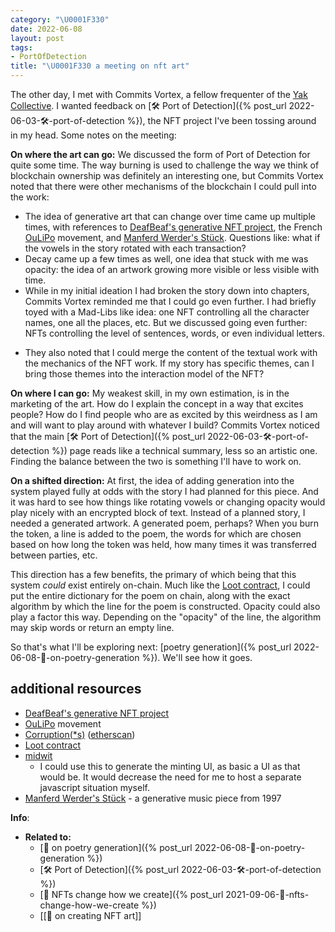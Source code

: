 ```yaml
---
category: "\U0001F330"
date: 2022-06-08
layout: post
tags:
- PortOfDetection
title: "\U0001F330 a meeting on nft art"
---
```


The other day, I met with Commits Vortex, a fellow frequenter of the [Yak Collective](https://www.yakcollective.org/). I wanted feedback on [🛠️ Port of Detection]({% post_url 2022-06-03-🛠️-port-of-detection %}), the NFT project I've been tossing around in my head. Some notes on the meeting:

**On where the art can go:**
We discussed the form of Port of Detection for quite some time. The way burning is used to challenge the way we think of blockchain ownership was definitely an interesting one, but Commits Vortex noted that there were other mechanisms of the blockchain I could pull into the work:
- The idea of generative art that can change over time came up multiple times, with references to [DeafBeaf's generative NFT project](https://www.deafbeef.com/series/3), the French [OuLiPo](https://en.wikipedia.org/wiki/Oulipo) movement, and [Manferd Werder's Stück](https://www.flickr.com/photos/marcwathieu/4358065624). Questions like: what if the vowels in the story rotated with each transaction?
- Decay came up a few times as well, one idea that stuck with me was opacity: the idea of an artwork growing more visible or less visible with time.
- While in my initial ideation I had broken the story down into chapters, Commits Vortex reminded me that I could go even further. I had briefly toyed with a Mad-Libs like idea: one NFT controlling all the character names, one all the places, etc. But we discussed going even further: NFTs controlling the level of sentences, words, or even individual letters.
* They also noted that I could merge the content of the textual work with the mechanics of the NFT work. If my story has specific themes, can I bring those themes into the interaction model of the NFT?

**On where  I can go:**
My weakest skill, in my own estimation, is in the marketing of the art. How do I explain the concept in a way that excites people? How do I find people who are as excited by this weirdness as I am and will want to play around with whatever I build? Commits Vortex noticed that the main [🛠️ Port of Detection]({% post_url 2022-06-03-🛠️-port-of-detection %}) page reads like a technical summary, less so an artistic one. Finding the balance between the two is something I'll have to work on.

**On a shifted direction:**
At first, the idea of adding generation into the system played fully at odds with the story I had planned for this piece. And it was hard to see how things like rotating vowels or changing opacity would play nicely with an encrypted block of text. Instead of a planned story, I needed a generated artwork. A generated poem, perhaps? When you burn the token, a line is added to the poem, the words for which are chosen based on how long the token was held, how many times it was transferred between parties, etc.

This direction has a few benefits, the primary of which being that this system _could_ exist entirely on-chain. Much like the [Loot contract](https://etherscan.io/address/0xff9c1b15b16263c61d017ee9f65c50e4ae0113d7#code), I could put the entire dictionary for the poem on chain, along with the exact algorithm by which the line for the poem is constructed. Opacity could also play a factor this way. Depending on the "opacity" of the line, the algorithm may skip words or return an empty line.

So that's what I'll be exploring next: [poetry generation]({% post_url 2022-06-08-🌰-on-poetry-generation %}). We'll see how it goes.

## additional resources
- [DeafBeaf's generative NFT project](https://www.deafbeef.com/series/3)
- [OuLiPo](https://en.wikipedia.org/wiki/Oulipo) movement
- [Corruption(*s)](https://corruptions-messaging.vercel.app/) ([etherscan](https://etherscan.io/token/0x5BDf397bB2912859Dbd8011F320a222f79A28d2E#readContract))
- [Loot contract](https://etherscan.io/address/0xff9c1b15b16263c61d017ee9f65c50e4ae0113d7#code)
- [midwit](https://midwit.vercel.app/N4IgLgngDgpiBcIAmB7AxiANCNKB2YMBCA2qJLAiABYwCGSAlngOZYh1hgBOAzgqAA2MAG4xBCAIwBfbLgJEwpctDiJCADyXZNSxAFlGSAO6Ml0gLqyVlRFDrc6LR1Grt5hYvDLhVVXewBiAC2RqZgAASMvBF0eBEwGrDcjMGKEQBmKNwRuMEARszMLBF4Do5gjGIR4dQRvMEOkR6OaGC8AHQRAOoplayxMQCuvEN0ghFDBIwTEChDERQwESDWvrbgidogjdwA1vzeNmo4KEhwljpbVAD0LXRtq5jH-tdXWlQRANwAlBEAKtwIBEoCgoFBilF4nRSkMCjAcvlxChjF0ni91G8dg4Dsp1idBMw9uxODxDqBqNwYBkqNQuFBePAbjd+hAhtxBB08jcAExQAAcSAAnNwAMw0nQOFgwPQgAD6+UEcWJ0kumw+iAAYtk9hEAGQRACiTHMz3xrw+71li2o0RBTmWYBQiyBUUic3ZvHEGQ6qysZqWVHubU1UzajHwJK4fAEHCQSCpvEOIAADBoMhkhWhJPlJABWXMANh5hdFaELkiQKckAHYYDAhRlC3m0HmUzAACx0GDVySipA19zUOjMACSSCkchGTuCAEFCgg8ENBIJsIl7HhzhP4Blxl7sBkw5V8ABpGAQfwoPZEACqACVRwBhDswYySFhQFhIFh7FgAKT2WdVjWQM7AcJwXDcOR8E8PQfFA9VtiCEAAAkEWWBxll4FA0giUITDMCIWCGIwYBiJ1cloNBdXmMBEEsEC-EQfJl2EMAABlom2DxFDxBDCV4MBR0IYJ3Bg3ijnNMDHGcOhXDEhQvHgpjEPYXZcUk-iiSjMlY0palaXpRlmVZdlOW5Pl+TAOgAC8GUCKUZSoBUlTwFU1WQwwCFiHpsgnBj-QxEABKEkSFNgviVPsGTIPCiTlI2AJsHUw4EoJbTsFJGN4ApKkaUQOkwAZJkWWYNkOS5HDeRrDRuCmYweQc7hpVlFzlWAiwrSodiUBQSIAAoshyWckDEAh2TIn4-QYgMVJC4SYFE6DFLgoLooguSoNOFbIsSrEUt29K3J07LcoMgqjJK0yKosqAhQ0flRTzC9JWapzEDa47VU61TEAAZVtcQkH4AKZrW8DZPk5aIs0lSkt+kBujMOp8PCTAIg9XI4giKkGFiTcaj6ZYkE4GEMm4HDchg1p2nRuIkBxohzhyfAAFo0GHZg8JgJg6C6Q0kkEbIYHRobdQNHmzHR3hhypABCabZo2dbIa2nilKC+HkMAPg3ADy99EpNU5KcVSoLCWOzLo3JGg8sMorjNKvByvMqqIHyUUACtCwgDQXvARzWsVdrvq6gxGG4CmcjtW0UlYaarCAA)
	- I could use this to generate the minting UI, as basic a UI as that would be. It would decrease the need for me to host a separate javascript situation myself.
- [Manferd Werder's Stück](https://www.flickr.com/photos/marcwathieu/4358065624) - a generative music piece from 1997

**Info**:
- **Related to:**
	- [🌰 on poetry generation]({% post_url 2022-06-08-🌰-on-poetry-generation %})
	- [🛠️ Port of Detection]({% post_url 2022-06-03-🛠️-port-of-detection %})
	- [🌳 NFTs change how we create]({% post_url 2021-09-06-🌳-nfts-change-how-we-create %})
	- [[🌰 on creating NFT art]]